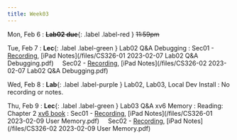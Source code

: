 ```yaml
---
title: Week03
---
```


Mon, Feb 6
: **~~Lab02 due~~**{: .label .label-red } ~~11:59pm~~

Tue, Feb 7
: **Lec**{: .label .label-green } Lab02 Q&A Debugging
: Sec01 - [Recording](https://usfca.zoom.us/rec/share/Yp8Olv10GdUy6LhwWdTorjhBTnwFMsqb9rm01dEO_RNeYVn7JdqFmHx6KneA-Wex.6bLe0saZYjUw3R83?startTime=1675786007000),
          [iPad Notes](/files/CS326-01 2023-02-07 Lab02 Q&A Debugging.pdf)
&nbsp; &nbsp;
Sec02 - [Recording](https://usfca.zoom.us/rec/share/LHbz0GSquzNFccE5_5Oap0f33xtimcRqYesHRTNxrqwcJBue7B-ExkVMljkmAtdZ.rv1kjcf-JzeecLls?startTime=1675810578000),
        [iPad Notes](/files/CS326-02 2023-02-07 Lab02 Q&A Debugging.pdf)

Wed, Feb 8
: **Lab**{: .label .label-purple } Lab02, Lab03, Local Dev Install
: No recording or notes.

Thu, Feb 9
: **Lec**{: .label .label-green } Lab03 Q&A xv6 Memory
: Reading: Chapter 2 [xv6 book](assignments/book-riscv-rev3.pdf)
: Sec01 - [Recording](https://usfca.zoom.us/rec/share/qgG0ltydoK0XHLBtW_R2c22VaeAjPLEXyMsWb6Fi42FR70uRWN-5k_H3o1hHArnl.HY45eBC6DuvkWwXO?startTime=1675958675000),
          [iPad Notes](/files/CS326-01 2023-02-09 User Memory.pdf)
&nbsp; &nbsp;
Sec02 - [Recording](https://usfca.zoom.us/rec/share/9LkGuerRR6StxDt0jvhO-zAFIpsWyitvFQgDXy3_Nql0zac_x2NIfWFrkkG8ahkU.yKkC44zk1r_oMU0i?startTime=1675982155000),
        [iPad Notes](/files/CS326-02 2023-02-09 User Memory.pdf)